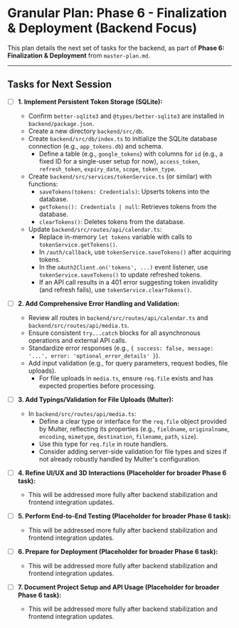 # Granular Plan: Phase 6 - Finalization & Deployment (Backend Focus)

This plan details the next set of tasks for the backend, as part of **Phase 6: Finalization & Deployment** from `master-plan.md`.

---

## Tasks for Next Session

- [ ] **1. Implement Persistent Token Storage (SQLite):**
  - Confirm `better-sqlite3` and `@types/better-sqlite3` are installed in `backend/package.json`.
  - Create a new directory `backend/src/db`.
  - Create `backend/src/db/index.ts` to initialize the SQLite database connection (e.g., `app_tokens.db`) and schema.
    - Define a table (e.g., `google_tokens`) with columns for `id` (e.g., a fixed ID for a single-user setup for now), `access_token`, `refresh_token`, `expiry_date`, `scope`, `token_type`.
  - Create `backend/src/services/tokenService.ts` (or similar) with functions:
    - `saveTokens(tokens: Credentials)`: Upserts tokens into the database.
    - `getTokens(): Credentials | null`: Retrieves tokens from the database.
    - `clearTokens()`: Deletes tokens from the database.
  - Update `backend/src/routes/api/calendar.ts`:
    - Replace in-memory `let tokens` variable with calls to `tokenService.getTokens()`.
    - In `/auth/callback`, use `tokenService.saveTokens()` after acquiring tokens.
    - In the `oAuth2Client.on('tokens', ...)` event listener, use `tokenService.saveTokens()` to update refreshed tokens.
    - If an API call results in a 401 error suggesting token invalidity (and refresh fails), use `tokenService.clearTokens()`.

- [ ] **2. Add Comprehensive Error Handling and Validation:**
  - Review all routes in `backend/src/routes/api/calendar.ts` and `backend/src/routes/api/media.ts`.
  - Ensure consistent `try...catch` blocks for all asynchronous operations and external API calls.
  - Standardize error responses (e.g., `{ success: false, message: '...', error: 'optional_error_details' }`).
  - Add input validation (e.g., for query parameters, request bodies, file uploads).
    - For file uploads in `media.ts`, ensure `req.file` exists and has expected properties before processing.

- [ ] **3. Add Typings/Validation for File Uploads (Multer):**
  - In `backend/src/routes/api/media.ts`:
    - Define a clear type or interface for the `req.file` object provided by Multer, reflecting its properties (e.g., `fieldname`, `originalname`, `encoding`, `mimetype`, `destination`, `filename`, `path`, `size`).
    - Use this type for `req.file` in route handlers.
    - Consider adding server-side validation for file types and sizes if not already robustly handled by Multer's configuration.

- [ ] **4. Refine UI/UX and 3D Interactions (Placeholder for broader Phase 6 task):**
  - This will be addressed more fully after backend stabilization and frontend integration updates.

- [ ] **5. Perform End-to-End Testing (Placeholder for broader Phase 6 task):**
  - This will be addressed more fully after backend stabilization and frontend integration updates.

- [ ] **6. Prepare for Deployment (Placeholder for broader Phase 6 task):**
  - This will be addressed more fully after backend stabilization and frontend integration updates.

- [ ] **7. Document Project Setup and API Usage (Placeholder for broader Phase 6 task):**
  - This will be addressed more fully after backend stabilization and frontend integration updates.
